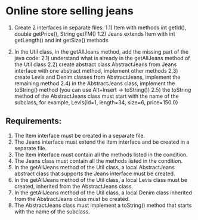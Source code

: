# Online store selling jeans

1. Create 2 interfaces in separate files:
1.1) Item with methods int getId(), double getPrice(), String getTM()
1.2) Jeans extends Item with int getLength() and int getSize() methods

2. In the Util class, in the getAllJeans method, add the missing part of the java code:
2.1) understand what is already in the getAllJeans method of the Util class
2.2) create abstract class AbstractJeans from Jeans interface with one abstract method, implement other methods
2.3) create Levis and Denim classes from AbstractJeans, implement the remaining method
2.4) in the AbstractJeans class, implement the toString() method (you can use Alt+Insert -&gt; toString())
2.5) the toString method of the AbstractJeans class must start with the name of the subclass, for example, Levis{id=1, length=34, size=6, price=150.0}


## Requirements:
1. The Item interface must be created in a separate file.
2. The Jeans interface must extend the Item interface and be created in a separate file.
3. The Item interface must contain all the methods listed in the condition.
4. The Jeans class must contain all the methods listed in the condition.
5. In the getAllJeans method of the Util class, a local AbstractJeans 
	abstract class that supports the Jeans interface must be created.
6. In the getAllJeans method of the Util class, a local Levis class must 
	be created, inherited from the AbstractJeans class.
7. In the getAllJeans method of the Util class, a local Denim class 
	inherited from the AbstractJeans class must be created.
8. The AbstractJeans class must implement a toString() method that starts 
	with the name of the subclass.